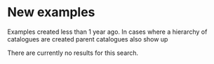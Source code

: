 #  New examples

Examples created less than 1 year ago. In cases where a hierarchy of catalogues are created parent catalogues also show up

There are currently no results for this search.

